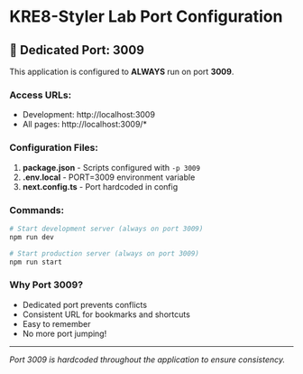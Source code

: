 # KRE8-Styler Lab Port Configuration

## 🚀 Dedicated Port: 3009

This application is configured to **ALWAYS** run on port **3009**.

### Access URLs:
- Development: http://localhost:3009
- All pages: http://localhost:3009/*

### Configuration Files:
1. **package.json** - Scripts configured with `-p 3009`
2. **.env.local** - PORT=3009 environment variable
3. **next.config.ts** - Port hardcoded in config

### Commands:
```bash
# Start development server (always on port 3009)
npm run dev

# Start production server (always on port 3009)
npm run start
```

### Why Port 3009?
- Dedicated port prevents conflicts
- Consistent URL for bookmarks and shortcuts
- Easy to remember
- No more port jumping!

---
*Port 3009 is hardcoded throughout the application to ensure consistency.*
